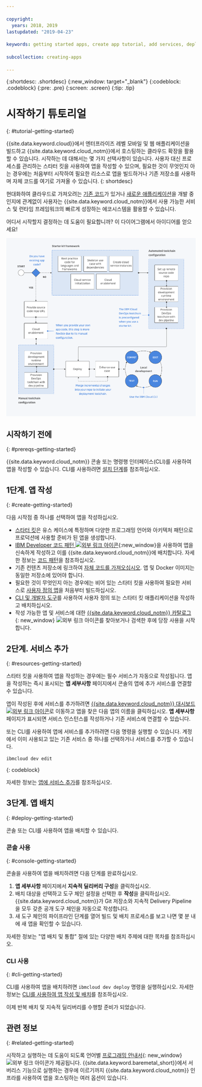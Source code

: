 ```yaml
---

copyright:
  years: 2018, 2019
lastupdated: "2019-04-23"

keywords: getting started apps, create app tutorial, add services, deploy apps, create app, app tutorial

subcollection: creating-apps

---
```


{:shortdesc: .shortdesc}
{:new_window: target="_blank"}
{:codeblock: .codeblock}
{:pre: .pre}
{:screen: .screen}
{:tip: .tip}

# 시작하기 튜토리얼
{: #tutorial-getting-started}

{{site.data.keyword.cloud}}에서 엔터프라이즈 레벨 모바일 및 웹 애플리케이션을 빌드하고 {{site.data.keyword.cloud_notm}}에서 호스팅하는 클라우드 확장을 활용할 수 있습니다. 시작하는 데 대해서는 몇 가지 선택사항이 있습니다. 사용자 대신 프로세스를 관리하는 스타터 킷을 사용하여 앱을 작성할 수 있으며, 필요한 것이 무엇인지 아는 경우에는 처음부터 시작하여 필요한 리소스로 앱을 빌드하거나 기존 저장소를 사용하며 자체 코드를 여기로 가져올 수 있습니다.
{: shortdesc}

현대화하여 클라우드로 가져오려는 [기존 코드](/docs/apps/tutorials?topic=creating-apps-tutorial-byoc)가 있거나 [새로운 애플리케이션](/docs/apps/tutorials?topic=creating-apps-tutorial-starterkit)을 개발 중인지에 관계없이 사용자는 {{site.data.keyword.cloud_notm}}에서 사용 가능한 서비스 및 런타임 프레임워크의 빠르게 성장하는 에코시스템을 활용할 수 있습니다.

어디서 시작할지 결정하는 데 도움이 필요합니까? 이 다이어그램에서 아이디어를 얻으세요!

![개발자 경험 개요](images/dev-journey.png "개발자 경험 개요")

## 시작하기 전에
{: #prereqs-getting-started}

{{site.data.keyword.cloud_notm}} 콘솔 또는 명령행 인터페이스(CLI)를 사용하여 앱을 작성할 수 있습니다. CLI를 사용하려면 [설치 단계](/docs/cli?topic=cloud-cli-ibmcloud-cli)를 참조하십시오.

## 1단계. 앱 작성
{: #create-getting-started}

다음 시작점 중 하나를 선택하여 앱을 작성하십시오.

* [스타터 킷](/docs/apps/tutorials?topic=creating-apps-tutorial-starterkit)은 유스 케이스에 특정하며 다양한 프로그래밍 언어와 아키텍처 패턴으로 프로덕션에 사용할 준비가 된 앱을 생성합니다.
* [IBM Developer 코드 패턴 ![외부 링크 아이콘](../icons/launch-glyph.svg "외부 링크 아이콘")](https://developer.ibm.com/patterns/){:new_window}을 사용하여 앱을 신속하게 작성하고 이를 {{site.data.keyword.cloud_notm}}에 배치합니다. 자세한 정보는 [코드 패턴](/docs/apps/tutorials?topic=creating-apps-tutorial-codepattern)을 참조하십시오.
* 기존 컨텐츠 저장소에 링크하여 [자체 코드를 가져오십시오](/docs/apps/tutorials?topic=creating-apps-tutorial-byoc). 앱 및 Docker 이미지는 동일한 저장소에 있어야 합니다.
* 필요한 것이 무엇인지 아는 경우에는 비어 있는 스타터 킷을 사용하여 필요한 서비스로 [사용자 정의 앱](/docs/apps/tutorials?topic=creating-apps-tutorial-scratch)을 처음부터 빌드하십시오.
* [CLI 및 개발자 도구](/docs/apps?topic=creating-apps-create-deploy-app-cli)를 사용하여 사용자 정의 또는 스타터 킷 애플리케이션을 작성하고 배치하십시오.
* 작성 가능한 앱 및 서비스에 대한 [{{site.data.keyword.cloud_notm}} 카탈로그 ](https://{DomainName}/catalog){: new_window} ![외부 링크 아이콘](../icons/launch-glyph.svg "외부 링크 아이콘")를 찾아보거나 검색한 후에 당장 사용을 시작합니다.

## 2단계. 서비스 추가
{: #resources-getting-started}

스타터 킷을 사용하여 앱을 작성하는 경우에는 필수 서비스가 자동으로 작성됩니다. 앱을 작성하는 즉시 표시되는 **앱 세부사항** 페이지에서 콘솔의 앱에 추가 서비스를 연결할 수 있습니다.

앱이 작성된 후에 서비스를 추가하려면 [{{site.data.keyword.cloud_notm}} 대시보드 ![외부 링크 아이콘](../../icons/launch-glyph.svg "외부 링크 아이콘")](https://{DomainName})로 이동하고 앱을 찾은 다음 앱의 이름을 클릭하십시오. **앱 세부사항** 페이지가 표시되면 서비스 인스턴스를 작성하거나 기존 서비스에 연결할 수 있습니다.

또는 CLI를 사용하여 앱에 서비스를 추가하려면 다음 명령을 실행할 수 있습니다. 계정에서 이미 사용되고 있는 기존 서비스 중 하나를 선택하거나 서비스를 추가할 수 있습니다.
```
ibmcloud dev edit
```
{: codeblock}

자세한 정보는 [앱에 서비스 추가](/docs/apps?topic=creating-apps-add-resource)를 참조하십시오.

## 3단계. 앱 배치
{: #deploy-getting-started}

콘솔 또는 CLI를 사용하여 앱을 배치할 수 있습니다.

### 콘솔 사용
{: #console-getting-started}

콘솔을 사용하여 앱을 배치하려면 다음 단계를 완료하십시오.

1. **앱 세부사항** 페이지에서 **지속적 딜리버리 구성**을 클릭하십시오.
2. 배치 대상을 선택하고 도구 체인 설정을 선택한 후 **작성**을 클릭하십시오. {{site.data.keyword.cloud_notm}}가 Git 저장소와 지속적 Delivery Pipeline을 모두 갖춘 공개 도구 체인을 자동으로 작성합니다.
3. 새 도구 체인의 파이프라인 단계를 열어 빌드 및 배치 프로세스를 보고 나면 몇 분 내에 새 앱을 확인할 수 있습니다.

자세한 정보는 "앱 배치 및 통합" 절에 있는 다양한 배치 주제에 대한 목차를 참조하십시오.

### CLI 사용
{: #cli-getting-started}

CLI를 사용하여 앱을 배치하려면 `ibmcloud dev deploy` 명령을 실행하십시오. 자세한 정보는 [CLI를 사용하여 앱 작성 및 배치](/docs/apps?topic=creating-apps-create-deploy-app-cli)를 참조하십시오.

이제 반복 배치 및 지속적 딜리버리를 수행할 준비가 되었습니다.

## 관련 정보
{: #related-getting-started}

시작하고 실행하는 데 도움이 되도록 언어별 [프로그래밍 안내서](https://{DomainName}/docs/home/build){: new_window} ![외부 링크 아이콘](../icons/launch-glyph.svg "외부 링크 아이콘")가 제공됩니다. {{site.data.keyword.baremetal_short}}에서 서버리스 기능으로 실행하는 경우에 이르기까지 {{site.data.keyword.cloud_notm}} 인프라를 사용하여 앱을 호스팅하는 여러 옵션이 있습니다.
